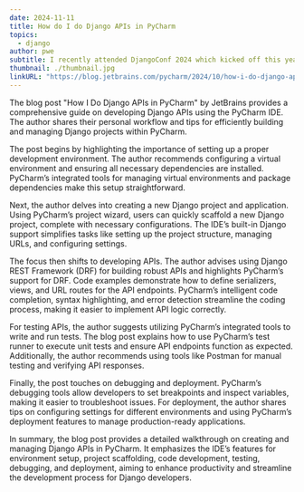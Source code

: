 ```yaml
---
date: 2024-11-11
title: How do I do Django APIs in PyCharm
topics:
  - django
author: pwe
subtitle: I recently attended DjangoConf 2024 which kicked off this year’s DSF-PyCharm fundraiser. I attended Felipe’s DRF tutorial where he showed off using PyCharm and even a little bit about endpoints.
thumbnail: ./thumbnail.jpg
linkURL: "https://blog.jetbrains.com/pycharm/2024/10/how-i-do-django-apis-in-pycharm/"
---
```


The blog post "How I Do Django APIs in PyCharm" by JetBrains provides a comprehensive guide on developing Django APIs using the PyCharm IDE. The author shares their personal workflow and tips for efficiently building and managing Django projects within PyCharm.

The post begins by highlighting the importance of setting up a proper development environment. The author recommends configuring a virtual environment and ensuring all necessary dependencies are installed. PyCharm’s integrated tools for managing virtual environments and package dependencies make this setup straightforward.

Next, the author delves into creating a new Django project and application. Using PyCharm’s project wizard, users can quickly scaffold a new Django project, complete with necessary configurations. The IDE’s built-in Django support simplifies tasks like setting up the project structure, managing URLs, and configuring settings.

The focus then shifts to developing APIs. The author advises using Django REST Framework (DRF) for building robust APIs and highlights PyCharm’s support for DRF. Code examples demonstrate how to define serializers, views, and URL routes for the API endpoints. PyCharm’s intelligent code completion, syntax highlighting, and error detection streamline the coding process, making it easier to implement API logic correctly.

For testing APIs, the author suggests utilizing PyCharm’s integrated tools to write and run tests. The blog post explains how to use PyCharm’s test runner to execute unit tests and ensure API endpoints function as expected. Additionally, the author recommends using tools like Postman for manual testing and verifying API responses.

Finally, the post touches on debugging and deployment. PyCharm’s debugging tools allow developers to set breakpoints and inspect variables, making it easier to troubleshoot issues. For deployment, the author shares tips on configuring settings for different environments and using PyCharm’s deployment features to manage production-ready applications.

In summary, the blog post provides a detailed walkthrough on creating and managing Django APIs in PyCharm. It emphasizes the IDE’s features for environment setup, project scaffolding, code development, testing, debugging, and deployment, aiming to enhance productivity and streamline the development process for Django developers.
